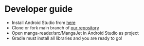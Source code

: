 # Developer guide
- Install Android Studio from [here](https://developer.android.com/studio)
- Clone or fork main branch of [our repository](https://github.com/Sairsey/manga-reader)
- Open manga-reader/src/MangaJet in Android Studio as project
- Gradle must install all libraries and you are ready to go! 
